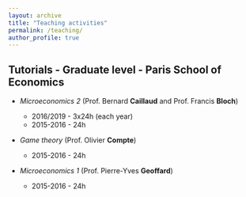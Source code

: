 ```yaml
---
layout: archive
title: "Teaching activities"
permalink: /teaching/
author_profile: true
---
```


## Tutorials - Graduate level - Paris School of Economics

* *Microeconomics 2*
(Prof. Bernard **Caillaud** and Prof. Francis **Bloch**)

  * 2016/2019 - 3x24h (each year)
  * 2015-2016 - 24h
  
* *Game theory*
(Prof. Olivier **Compte**)

  * 2015-2016 - 24h
  
* *Microeconomics 1*
(Prof. Pierre-Yves **Geoffard**)

  * 2015-2016 - 24h

